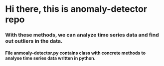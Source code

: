 # Hi there, this is anomaly-detector repo
### With these methods, we can analyze time series data and find out outliers in the data.
#### File anmoaly-detector.py contains class with concrete methods to analyse time series data written in python.
### 

